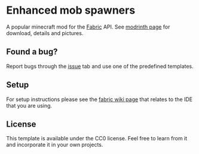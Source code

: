 # Enhanced mob spawners

A popular minecraft mod for the [Fabric](https://fabricmc.net/) API. See [modrinth page](https://modrinth.com/mod/enhanced-mob-spawners) for download, details and pictures.

## Found a bug?

Report bugs through the [issue](https://github.com/andersblomqvist/enhanced-mob-spawners/issues/new/choose) tab and use one of the predefined templates.

## Setup

For setup instructions please see the [fabric wiki page](https://fabricmc.net/wiki/tutorial:setup) that relates to the IDE that you are using.

## License

This template is available under the CC0 license. Feel free to learn from it and incorporate it in your own projects.
